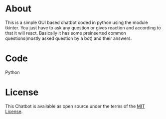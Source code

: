 # About
This is a simple GUI based chatbot coded in python using the module tkinter. You just have to ask any question or gives reaction and according to that it will react. Basically it has some preinserted common questions(mostly asked question by a bot) and their answers. 

# Code
Python

# License
This Chatbot is available as open source under the terms of the [MIT License](LICENSE).
